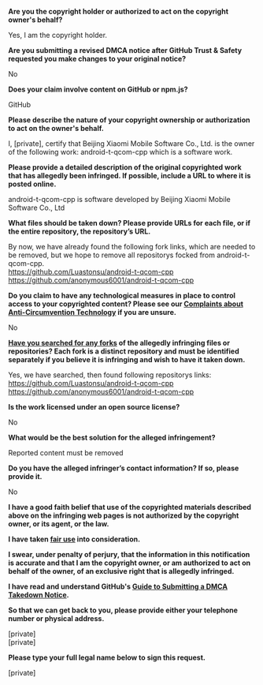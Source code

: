 **Are you the copyright holder or authorized to act on the copyright owner's behalf?**

Yes, I am the copyright holder.

**Are you submitting a revised DMCA notice after GitHub Trust & Safety requested you make changes to your original notice?**

No

**Does your claim involve content on GitHub or npm.js?**

GitHub

**Please describe the nature of your copyright ownership or authorization to act on the owner's behalf.**

I, [private], certify that Beijing Xiaomi Mobile Software Co., Ltd. is the owner of the following work: android-t-qcom-cpp which is a software work.

**Please provide a detailed description of the original copyrighted work that has allegedly been infringed. If possible, include a URL to where it is posted online.**

android-t-qcom-cpp is software developed by Beijing Xiaomi Mobile Software Co., Ltd

**What files should be taken down? Please provide URLs for each file, or if the entire repository, the repository’s URL.**

By now, we have already found the following fork links, which are needed to be removed, but we hope to remove all repositorys focked from android-t-qcom-cpp.  
https://github.com/Luastonsu/android-t-qcom-cpp  
https://github.com/anonymous6001/android-t-qcom-cpp  

**Do you claim to have any technological measures in place to control access to your copyrighted content? Please see our <a href="https://docs.github.com/articles/guide-to-submitting-a-dmca-takedown-notice#complaints-about-anti-circumvention-technology">Complaints about Anti-Circumvention Technology</a> if you are unsure.**

No

**<a href="https://docs.github.com/articles/dmca-takedown-policy#b-what-about-forks-or-whats-a-fork">Have you searched for any forks</a> of the allegedly infringing files or repositories? Each fork is a distinct repository and must be identified separately if you believe it is infringing and wish to have it taken down.**

Yes, we have searched, then found following repositorys links:  
https://github.com/Luastonsu/android-t-qcom-cpp  
https://github.com/anonymous6001/android-t-qcom-cpp

**Is the work licensed under an open source license?**

No

**What would be the best solution for the alleged infringement?**

Reported content must be removed

**Do you have the alleged infringer’s contact information? If so, please provide it.**

No

**I have a good faith belief that use of the copyrighted materials described above on the infringing web pages is not authorized by the copyright owner, or its agent, or the law.**

**I have taken <a href="https://www.lumendatabase.org/topics/22">fair use</a> into consideration.**

**I swear, under penalty of perjury, that the information in this notification is accurate and that I am the copyright owner, or am authorized to act on behalf of the owner, of an exclusive right that is allegedly infringed.**

**I have read and understand GitHub's <a href="https://docs.github.com/articles/guide-to-submitting-a-dmca-takedown-notice/">Guide to Submitting a DMCA Takedown Notice</a>.**

**So that we can get back to you, please provide either your telephone number or physical address.**

[private]  
[private]

**Please type your full legal name below to sign this request.**

[private]
